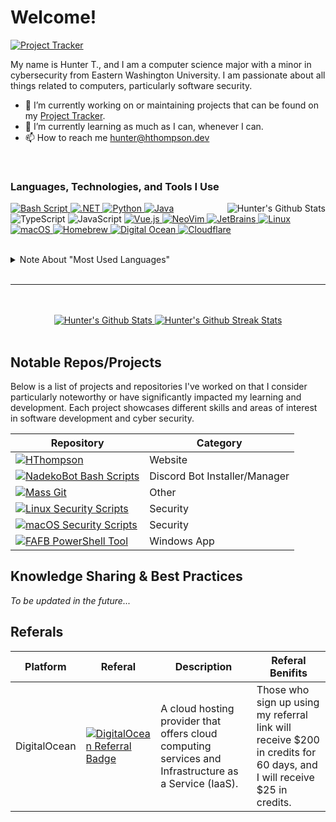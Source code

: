 # Welcome!

[![Project Tracker](https://img.shields.io/badge/-Project%20Tracker-292d3e?style=flat-square&logo=GitHub)](https://wiki.hthompson.dev/en/project-tracker)

My name is Hunter T., and I am a computer science major with a minor in cybersecurity from Eastern Washington University. I am passionate about all things related to computers, particularly software security.

- 🔭 I’m currently working on or maintaining projects that can be found on my [Project Tracker](https://wiki.hthompson.dev/en/project-tracker).
- 🌱 I’m currently learning as much as I can, whenever I can.
- 📫 How to reach me hunter@hthompson.dev

<br>

### Languages, Technologies, and Tools I Use

<a href="https://github.com/StrangeRanger?tab=repositories&q=&type=&language=&sort=" target="_blank">
    <img
        align="right"
        src="https://github-readme-stats-rust-three-77.vercel.app/api/top-langs/?username=StrangeRanger&layout=compact&theme=nord&langs_count=8&exclude_repo=CTF-Write-Ups,EWU-CSCD,EWU-CSCD371-2023-Winter,EWU-CSCD379-2023-Spring,EWU-CSCD396-2023-Fall,github-readme-stats,github-readme-streak-stats,CYBR-410,StrangeRanger"
        alt="Hunter's Github Stats"
    />
</a>

<!--
---- SECTION: Languages
--->

<p>
    <!-- Language: Shell -->
    <a href="https://github.com/StrangeRanger?tab=repositories&q=&type=&language=shell&sort=" target="_blank">
        <img
            src="https://img.shields.io/badge/-GNU%20Bash-292d3e?style=for-the-badge&amp;logo=GNU%20Bash"
            alt="Bash Script"
        >
    </a>
    <!-- Language: C# -->
    <a href="https://github.com/StrangeRanger?tab=repositories&q=&type=&language=c%23&sort=" target="_blank">
        <img
            src="https://img.shields.io/badge/.NET-292d3e?style=for-the-badge&amp;logo=.NET"
            alt=".NET"
        >
    </a>
    <!-- Language: Python -->
    <a href="https://github.com/StrangeRanger?tab=repositories&q=&type=&language=python&sort=" target="_blank">
        <img src="https://img.shields.io/badge/Python-292d3e?style=for-the-badge&amp;logo=Python" alt="Python">
    </a>
    <!-- Language: Java -->
    <a href="https://github.com/StrangeRanger?tab=repositories&q=&type=&language=java&sort=" target="_blank">
        <img src="https://img.shields.io/badge/Java-292d3e?style=for-the-badge&amp;logo=OpenJDK" alt="Java">
    </a>
    <!-- Language: TypeScript -->
    <img src="https://img.shields.io/badge/TypeScript-292d3e?style=for-the-badge&amp;logo=TypeScript" alt="TypeScript">
    <!-- Language: Javascript -->
    <img src="https://img.shields.io/badge/JavaScript-292d3e?style=for-the-badge&amp;logo=JavaScript" alt="JavaScript">
    <!-- Language: VueJS -->
    <a href="https://github.com/StrangeRanger?tab=repositories&q=&type=&language=vue&sort=" target="_blank">
        <img src="https://img.shields.io/badge/Vue.js-292d3e?style=for-the-badge&amp;logo=Vue.js" alt="Vue.js">
    </a>
    <!--
    ---- SECTION: Tools
    --->
    <!-- Tool: NeoVim -->
    <a href="https://github.com/neovim/neovim" target="_blank">
        <img src="https://img.shields.io/badge/NeoVim-292d3e?style=for-the-badge&amp;logo=NeoVim" alt="NeoVim">
    </a>
    <!-- Tool: JetBrains -->
    <a href="https://www.jetbrains.com/" target="_blank">
        <img src="https://img.shields.io/badge/JetBrains-292d3e?style=for-the-badge&amp;logo=JetBrains" alt="JetBrains">
    </a>
    <!--
    ---- SECTION: Operating Systems
    --->
    <!-- OS: Linux -->
    <a href="https://www.kernel.org/doc/html/latest" target="_blank">
        <img src="https://img.shields.io/badge/Linux-292d3e?style=for-the-badge&amp;logo=Linux" alt="Linux">
    </a>
    <!-- OS: macOS -->
    <a href="https://www.apple.com/macos" target="_blank">
        <img src="https://img.shields.io/badge/macOS-292d3e?style=for-the-badge&amp;logo=apple" alt="macOS">
    </a>
    <!--
    ---- SECTION: Other
    --->
    <!-- Package Manager: Homebrew -->
    <a href="https://github.com/Homebrew/brew" target="_blank">
        <img src="https://img.shields.io/badge/-Homebrew-292d3e?style=for-the-badge&amp;logo=Homebrew" alt="Homebrew">
    </a>
    <!-- Cloud Hosting Platform: DigitalOcean -->
    <a href="https://m.do.co/c/804853881045" target="_blank">
        <img src="https://img.shields.io/badge/-Digital%20Ocean-292d3e?style=for-the-badge&amp;logo=DigitalOcean" alt="Digital Ocean">
    </a>
    <!-- Cloud Hosting Platform: Cloudflare -->
    <a href="https://www.cloudflare.com/" target="_blank">
        <img src="https://img.shields.io/badge/-Cloudflare-292d3e?style=for-the-badge&amp;logo=Cloudflare" alt="Cloudflare">
    </a>
</p>

<br>

<details>
    <summary>Note About "Most Used Languages"</summary>
    <br>
    <p>Below is a list of all the repositories that are excluded (and therefore whose languages are not considered) from the "Most Used Languages" visual:</p>

  <!-- TODO: Add the following repositories:
      - n/a
  -->

| Repository                                                                           | Reason for Exclusion                                                                                                          |
| ------------------------------------------------------------------------------------ | ----------------------------------------------------------------------------------------------------------------------------- |
| [CTF Write Ups](https://github.com/StrangeRanger/CTF-Write-Ups)                      | ~99.9% of the code, such as the docker-based files, are not written by me. Therefore, I do not believe it should be included. |
| [EWU CSCD](https://github.com/StrangeRanger/EWU-CSCD)                                | As none of the code is for a project or school final, rather class assignments, I do not believe it should be included.       |
| [EWU CSCD 371 2023 Winter](https://github.com/StrangeRanger/EWU-CSCD371-2023-Winter) | As none of the code is for a project or school final, rather a class assignment, I do not believe it should be included.      |
| [EWU CSCD 379 2023 Spring](https://github.com/StrangeRanger/EWU-CSCD379-2023-Spring) | As none of the code is for a project or school final, rather a class assignment, I do not believe it should be included.      |
| [EWU CSCD 396 2023 Fall](https://github.com/StrangeRanger/EWU-CSCD396-2023-Fall)     | As none of the code is for a project or school final, rather a class assignment, I do not believe it should be included.      |
| EWU CYBR 410                                                                         | As none of the code is for a prjoect or school final, rather class assignments, I do not believe it should be included.       |
| [Github README Stats](https://github.com/StrangeRanger/github-readme-stats)          | A forked repository that I have not, nor do I plan on, contributing to.                                                       |
| Github Readme Streak Stats                                                           | A cloned repository that I have not, nor do I plan on, contributing to.                                                       |
| [StrangeRanger](https://github.com/StrangeRanger/StrangeRanger)                      | Is not a repository for code, rather, a my profile done in Markdown. More specifically, this file.                            |

</details>

<br>
<hr>
<br>

<br>

<div align="center">
    <a href="https://github.com/StrangeRanger">
        <img float="left" src="https://github-readme-stats-rust-three-77.vercel.app/api?username=StrangeRanger&show_icons=true&theme=nord&count_private=true" alt="Hunter's Github Stats" />
    </a>
    <a href="https://github.com/StrangeRanger">
        <image float="right" src="https://github-readme-streak-stats-omega-bay.vercel.app/?user=StrangeRanger&theme=nord&border_radius=5" alt="Hunter's Github Streak Stats" />
    </a>
</div>

<br>

## Notable Repos/Projects

Below is a list of projects and repositories I've worked on that I consider particularly noteworthy or have significantly impacted my learning and development. Each project showcases different skills and areas of interest in software development and cyber security.

<div align="center">

| Repository                                                                                                                                                                                                        | Category                      |
| ----------------------------------------------------------------------------------------------------------------------------------------------------------------------------------------------------------------- | ----------------------------- |
| [![HThompson](https://github-readme-stats-rust-three-77.vercel.app/api/pin/?username=StrangeRanger&repo=HThompson&theme=nord)](https://github.com/StrangeRanger/HThompson)                                        | Website                       |
| [![NadekoBot Bash Scripts](https://github-readme-stats-rust-three-77.vercel.app/api/pin/?username=StrangeRanger&repo=NadekoBot-BashScript&theme=nord)](https://github.com/StrangeRanger/NadekoBot-BashScript)     | Discord Bot Installer/Manager |
| [![Mass Git](https://github-readme-stats-rust-three-77.vercel.app/api/pin/?username=StrangeRanger&repo=mass-git&theme=nord)](https://github.com/StrangeRanger/mass-git)                                           | Other                         |
| [![Linux Security Scripts](https://github-readme-stats-rust-three-77.vercel.app/api/pin/?username=StrangeRanger&repo=linux-security-scripts&theme=nord)](https://github.com/StrangeRanger/linux-security-scripts) | Security                      |
| [![macOS Security Scripts](https://github-readme-stats-rust-three-77.vercel.app/api/pin/?username=StrangeRanger&repo=macos-security-scripts&theme=nord)](https://github.com/StrangeRanger/macos-security-scripts) | Security                      |
| [![FAFB PowerShell Tool](https://github-readme-stats-rust-three-77.vercel.app/api/pin/?username=StrangeRanger&repo=FAFB-PowerShell-Tool&theme=nord)](https://github.com/StrangeRanger/FAFB-PowerShell-Tool)       | Windows App                   |

</div>

## Knowledge Sharing & Best Practices

_To be updated in the future..._

<!--
I take pride in sharing knowledge and establishing best practices, whether it's through detailed documentation, configuration guides, or coding style guidelines. Below is a list of resources I've created to help others learn from my experiences and promote efficient, maintainable coding practices. These resources range from code examples and terminal configurations to coding standards and tool configurations.

**Note**: The resources listed here represent a fraction of my entire knowledge base, specifically focusing on content hosted on GitHub. For a comprehensive exploration of my projects, insights, and a repository of valuable resources, I invite you to visit my [Wiki Page](https://wiki.hthompson.dev/). It's more than a showcase; it's a meticulously curated space for anyone looking to dive deeper into my creative pursuits, find inspiration, or gain practical knowledge from my journey in software development and beyond.

<div align="center">

| Resource                                                                                                                                                                                                           | Type             | Description                                                                                                                       |
| ------------------------------------------------------------------------------------------------------------------------------------------------------------------------------------------------------------------ | ---------------- | --------------------------------------------------------------------------------------------------------------------------------- |
| [![Customized Unix Terminal](https://github-readme-stats-puce-eta.vercel.app/api/pin/?username=StrangeRanger&repo=customized-unix-terminal&theme=nord)](https://github.com/StrangeRanger/customized-unix-terminal) | Configurations   | A collection of configurations that I use to modify my terminal's style and behavior, both on my Mac and Linux devices.           |
| [![Bash Style Guide](https://github-readme-stats-puce-eta.vercel.app/api/pin/?username=StrangeRanger&repo=bash-style-guide&theme=nord)](https://github.com/StrangeRanger/bash-style-guide)                         | Coding Standards | A style guide for writing safe, predictable, and portable bash scripts (not sh!).                                                 |
| [![Clang Format (C#)](https://github-readme-stats-puce-eta.vercel.app/api/gist?id=f7f87dd884760f3127adda98d3d4ab14)](https://gist.github.com/StrangeRanger/f7f87dd884760f3127adda98d3d4ab14)                       | Config File      | Clang Format configuration for C#.                                                                                                |
| [![Bash If Statements](https://github-readme-stats-puce-eta.vercel.app/api/gist?id=81de73f08234380053cd130ebd1da832)](https://gist.github.com/StrangeRanger/81de73f08234380053cd130ebd1da832)                      | Code             | Bash script to demonstrate the behavior of if statements when dealing with different types of variables.                          |
| [![Spinning Stick](https://github-readme-stats-puce-eta.vercel.app/api/gist?id=12e9b8292dc0d499a4fea42fdda93c03)](https://gist.github.com/StrangeRanger/12e9b8292dc0d499a4fea42fdda93c03)                          | Code             | Two different methods to create a spinning stick animation in the terminal, mainly when waiting for a process to complete.        |
-->
<!-- TODO: Include https://gist.github.com/StrangeRanger/b8153017fe8195a2d038890e28c9aa63 at some point after updating the gist... -->
<!--
</div>

These resources reflect my commitment to quality, efficiency, and collaboration in software development. I hope they serve as valuable tools for other developers looking to refine their skills and workflows.
-->

## Referals

| Platform     | Referal                                                                                                                                                                                                                                 | Description                                                                                           | Referal Benifits                                                                                                      |
| ------------ | --------------------------------------------------------------------------------------------------------------------------------------------------------------------------------------------------------------------------------------- | ----------------------------------------------------------------------------------------------------- | --------------------------------------------------------------------------------------------------------------------- |
| DigitalOcean | [![DigitalOcean Referral Badge](https://web-platforms.sfo2.cdn.digitaloceanspaces.com/WWW/Badge%201.svg)](https://www.digitalocean.com/?refcode=804853881045&utm_campaign=Referral_Invite&utm_medium=Referral_Program&utm_source=badge) | A cloud hosting provider that offers cloud computing services and Infrastructure as a Service (IaaS). | Those who sign up using my referral link will receive $200 in credits for 60 days, and I will receive $25 in credits. |
